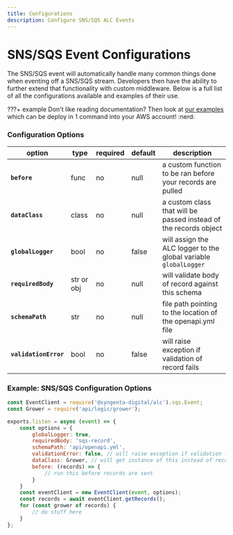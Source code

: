 ```yaml
---
title: Configurations
description: Configure SNS/SQS ALC Events
---
```


# SNS/SQS Event Configurations

The SNS/SQS event will automatically handle many common things done when eventing off a SNS/SQS stream. Developers then have the ability to further extend that functionality with custom middleware. Below is a full list of all the configurations available and examples of their use.

???+ example
    Don't like reading documentation? Then look at [our examples](https://github.com/syngenta-digital/docs-markdown-alc/tree/main/examples/node/sns-sqs) which can be deploy in 1 command into your AWS account! :nerd:

### Configuration Options

| option                | type      | required | default                        | description                                                                 |
|-----------------------|-----------|----------|--------------------------------|-----------------------------------------------------------------------------|
| **`before`**          | func      | no       | null                           | a custom function to be ran before your records are pulled                  |
| **`dataClass`**       | class     | no       | null                           | a custom class that will be passed instead of the records object            |
| **`globalLogger`**    | bool      | no       | false                          | will assign the ALC logger to the global variable `globalLogger`            |
| **`requiredBody`**    | str or obj| no       | null                           | will validate body of record against this schema                            |
| **`schemaPath`**      | str       | no       | null                           | file path pointing to the location of the openapi.yml file                  |
| **`validationError`** | bool      | no       | false                          | will raise exception if validation of record fails                          |

### Example: SNS/SQS Configuration Options

```js
const EventClient = require('@syngenta-digital/alc').sqs.Event;
const Grower = require('api/logic/grower');

exports.listen = async (event) => {
    const options = {
        globalLogger: true,
        requiredBody: 'sqs-record',
        schemaPath: 'api/openapi.yml',
        validationError: false, // will raise exception if validation fails;  default false
        dataClass: Grower, // will get instance of this instead of record instance
        before: (records) => {
            // run this before records are sent
        }
    }
    const eventClient = new EventClient(event, options);
    const records = await eventClient.getRecords();
    for (const grower of records) {
        // do stuff here
    }
};
```

